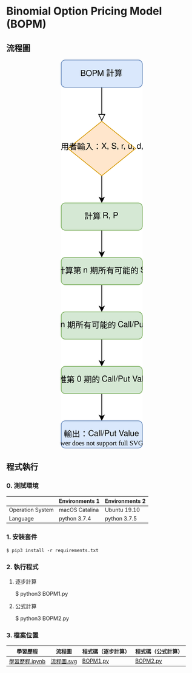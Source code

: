 # Binomial Option Pricing Model (BOPM)

## 流程圖

<p align="center">
    <img src="Flow_Chart.svg"/>
</p>

## 程式執行

### 0. 測試環境

|  | Environments 1 | Environments 2 |
| ------------- | ------------- | ------------- |
| Operation System | macOS Catalina | Ubuntu 19.10 |
| Language | python 3.7.4 | python 3.7.5 |

### 1. 安裝套件

    $ pip3 install -r requirements.txt

### 2. 執行程式
1. 逐步計算

    $ python3 BOPM1.py

2. 公式計算

    $ python3 BOPM2.py

### 3. 檔案位置

| 學習歷程 | 流程圖 | 程式碼（逐步計算）| 程式碼（公式計算）
| ------------- | ------------- | ------------- | ------------- |
| [學習歷程.ipynb]() | [流程圖.svg]() | [BOPM1.py]() | [BOPM2.py]() |